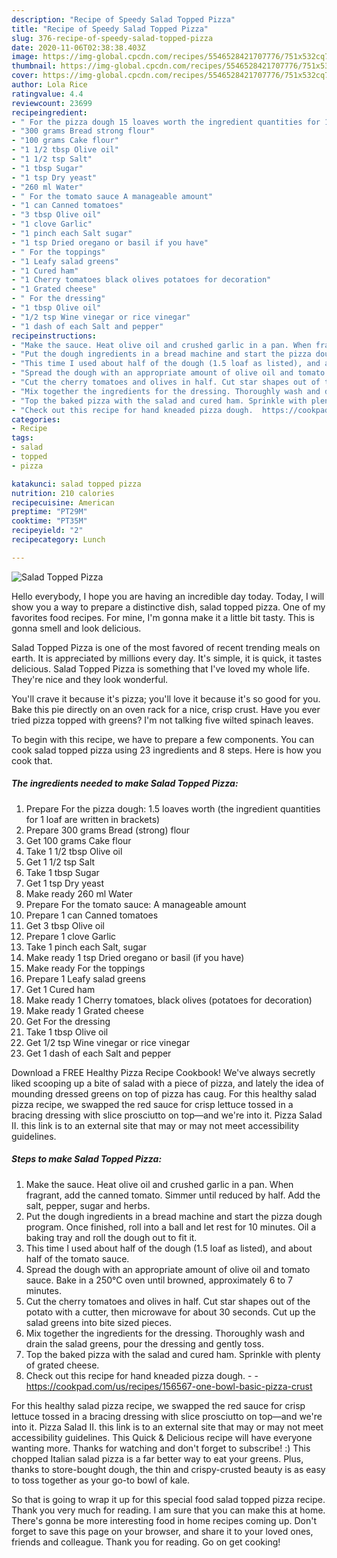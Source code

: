 ```yaml
---
description: "Recipe of Speedy Salad Topped Pizza"
title: "Recipe of Speedy Salad Topped Pizza"
slug: 376-recipe-of-speedy-salad-topped-pizza
date: 2020-11-06T02:38:38.403Z
image: https://img-global.cpcdn.com/recipes/5546528421707776/751x532cq70/salad-topped-pizza-recipe-main-photo.jpg
thumbnail: https://img-global.cpcdn.com/recipes/5546528421707776/751x532cq70/salad-topped-pizza-recipe-main-photo.jpg
cover: https://img-global.cpcdn.com/recipes/5546528421707776/751x532cq70/salad-topped-pizza-recipe-main-photo.jpg
author: Lola Rice
ratingvalue: 4.4
reviewcount: 23699
recipeingredient:
- " For the pizza dough 15 loaves worth the ingredient quantities for 1 loaf are written in brackets"
- "300 grams Bread strong flour"
- "100 grams Cake flour"
- "1 1/2 tbsp Olive oil"
- "1 1/2 tsp Salt"
- "1 tbsp Sugar"
- "1 tsp Dry yeast"
- "260 ml Water"
- " For the tomato sauce A manageable amount"
- "1 can Canned tomatoes"
- "3 tbsp Olive oil"
- "1 clove Garlic"
- "1 pinch each Salt sugar"
- "1 tsp Dried oregano or basil if you have"
- " For the toppings"
- "1 Leafy salad greens"
- "1 Cured ham"
- "1 Cherry tomatoes black olives potatoes for decoration"
- "1 Grated cheese"
- " For the dressing"
- "1 tbsp Olive oil"
- "1/2 tsp Wine vinegar or rice vinegar"
- "1 dash of each Salt and pepper"
recipeinstructions:
- "Make the sauce. Heat olive oil and crushed garlic in a pan. When fragrant, add the canned tomato. Simmer until reduced by half. Add the salt, pepper, sugar and herbs."
- "Put the dough ingredients in a bread machine and start the pizza dough program. Once finished, roll into a ball and let rest for 10 minutes. Oil a baking tray and roll the dough out to fit it."
- "This time I used about half of the dough (1.5 loaf as listed), and about half of the tomato sauce."
- "Spread the dough with an appropriate amount of olive oil and tomato sauce. Bake in a 250°C oven until browned, approximately 6 to 7 minutes."
- "Cut the cherry tomatoes and olives in half. Cut star shapes out of the potato with a cutter, then microwave for about 30 seconds. Cut up the salad greens into bite sized pieces."
- "Mix together the ingredients for the dressing. Thoroughly wash and drain the salad greens, pour the dressing and gently toss."
- "Top the baked pizza with the salad and cured ham. Sprinkle with plenty of grated cheese."
- "Check out this recipe for hand kneaded pizza dough.  https://cookpad.com/us/recipes/156567-one-bowl-basic-pizza-crust"
categories:
- Recipe
tags:
- salad
- topped
- pizza

katakunci: salad topped pizza 
nutrition: 210 calories
recipecuisine: American
preptime: "PT29M"
cooktime: "PT35M"
recipeyield: "2"
recipecategory: Lunch

---
```



![Salad Topped Pizza](https://img-global.cpcdn.com/recipes/5546528421707776/751x532cq70/salad-topped-pizza-recipe-main-photo.jpg)

Hello everybody, I hope you are having an incredible day today. Today, I will show you a way to prepare a distinctive dish, salad topped pizza. One of my favorites food recipes. For mine, I'm gonna make it a little bit tasty. This is gonna smell and look delicious.

Salad Topped Pizza is one of the most favored of recent trending meals on earth. It is appreciated by millions every day. It's simple, it is quick, it tastes delicious. Salad Topped Pizza is something that I've loved my whole life. They're nice and they look wonderful.

You&#39;ll crave it because it&#39;s pizza; you&#39;ll love it because it&#39;s so good for you. Bake this pie directly on an oven rack for a nice, crisp crust. Have you ever tried pizza topped with greens? I&#39;m not talking five wilted spinach leaves.


To begin with this recipe, we have to prepare a few components. You can cook salad topped pizza using 23 ingredients and 8 steps. Here is how you cook that.

<!--inarticleads1-->

##### The ingredients needed to make Salad Topped Pizza:

1. Prepare  For the pizza dough: 1.5 loaves worth (the ingredient quantities for 1 loaf are written in brackets)
1. Prepare 300 grams Bread (strong) flour
1. Get 100 grams Cake flour
1. Take 1 1/2 tbsp Olive oil
1. Get 1 1/2 tsp Salt
1. Take 1 tbsp Sugar
1. Get 1 tsp Dry yeast
1. Make ready 260 ml Water
1. Prepare  For the tomato sauce: A manageable amount
1. Prepare 1 can Canned tomatoes
1. Get 3 tbsp Olive oil
1. Prepare 1 clove Garlic
1. Take 1 pinch each Salt, sugar
1. Make ready 1 tsp Dried oregano or basil (if you have)
1. Make ready  For the toppings
1. Prepare 1 Leafy salad greens
1. Get 1 Cured ham
1. Make ready 1 Cherry tomatoes, black olives (potatoes for decoration)
1. Make ready 1 Grated cheese
1. Get  For the dressing
1. Take 1 tbsp Olive oil
1. Get 1/2 tsp Wine vinegar or rice vinegar
1. Get 1 dash of each Salt and pepper


Download a FREE Healthy Pizza Recipe Cookbook! We&#39;ve always secretly liked scooping up a bite of salad with a piece of pizza, and lately the idea of mounding dressed greens on top of pizza has caug. For this healthy salad pizza recipe, we swapped the red sauce for crisp lettuce tossed in a bracing dressing with slice prosciutto on top—and we&#39;re into it. Pizza Salad II. this link is to an external site that may or may not meet accessibility guidelines. 

<!--inarticleads2-->

##### Steps to make Salad Topped Pizza:

1. Make the sauce. Heat olive oil and crushed garlic in a pan. When fragrant, add the canned tomato. Simmer until reduced by half. Add the salt, pepper, sugar and herbs.
1. Put the dough ingredients in a bread machine and start the pizza dough program. Once finished, roll into a ball and let rest for 10 minutes. Oil a baking tray and roll the dough out to fit it.
1. This time I used about half of the dough (1.5 loaf as listed), and about half of the tomato sauce.
1. Spread the dough with an appropriate amount of olive oil and tomato sauce. Bake in a 250°C oven until browned, approximately 6 to 7 minutes.
1. Cut the cherry tomatoes and olives in half. Cut star shapes out of the potato with a cutter, then microwave for about 30 seconds. Cut up the salad greens into bite sized pieces.
1. Mix together the ingredients for the dressing. Thoroughly wash and drain the salad greens, pour the dressing and gently toss.
1. Top the baked pizza with the salad and cured ham. Sprinkle with plenty of grated cheese.
1. Check out this recipe for hand kneaded pizza dough. -  - https://cookpad.com/us/recipes/156567-one-bowl-basic-pizza-crust


For this healthy salad pizza recipe, we swapped the red sauce for crisp lettuce tossed in a bracing dressing with slice prosciutto on top—and we&#39;re into it. Pizza Salad II. this link is to an external site that may or may not meet accessibility guidelines. This Quick &amp; Delicious recipe will have everyone wanting more. Thanks for watching and don&#39;t forget to subscribe! :) This chopped Italian salad pizza is a far better way to eat your greens. Plus, thanks to store-bought dough, the thin and crispy-crusted beauty is as easy to toss together as your go-to bowl of kale. 

So that is going to wrap it up for this special food salad topped pizza recipe. Thank you very much for reading. I am sure that you can make this at home. There's gonna be more interesting food in home recipes coming up. Don't forget to save this page on your browser, and share it to your loved ones, friends and colleague. Thank you for reading. Go on get cooking!
